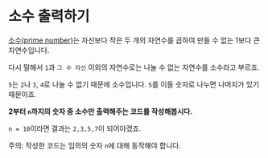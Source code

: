 
# 소수 출력하기

[소수(prime number)](https://ko.wikipedia.org/wiki/%EC%86%8C%EC%88%98_(%EC%88%98%EB%A1%A0))는 자신보다 작은 두 개의 자연수를 곱하여 만들 수 없는 1보다 큰 자연수입니다.

다시 말해서 `1`과 `그 수 자신` 이외의 자연수로는 나눌 수 없는 자연수를 소수라고 부르죠.

`5`는 `2`나 `3`, `4`로 나눌 수 없기 때문에 소수입니다. `5`를 이들 숫자로 나누면 나머지가 있기 때문이죠.

**2부터 `n`까지의 숫자 중 소수만 출력해주는 코드를 작성해봅시다.**

`n = 10`이라면 결과는 `2,3,5,7`이 되어야겠죠.

주의: 작성한 코드는 임의의 숫자 `n`에 대해 동작해야 합니다.
